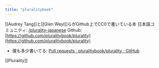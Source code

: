 ```yaml
---
title: "pluralitybook"
---
```


[[Audrey Tang]]と[[Glen Weyl]]らがGithub上でCC0で書いている本
日本語コミュニティ: [/plurality-japanese](https://scrapbox.io/plurality-japanese)
Github: [https://github.com/pluralitybook/plurality](https://github.com/pluralitybook/plurality)
- 僕も多少書いてる: [Pull requests · pluralitybook/plurality · GitHub](https://github.com/pluralitybook/plurality/pulls?q=is%3Apr+author%3Anishio)

[[Plurality]]
